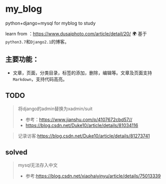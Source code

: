 # my_blog
python+django+mysql for myblog to study

learn from ：https://www.dusaiphoto.com/article/detail/20/
🌍
基于`python3.7`和`Django2.1`的博客。   


## 主要功能：
- 文章，页面，分类目录，标签的添加，删除，编辑等。文章及页面支持`Markdown`，支持代码高亮。


## TODO
> 将django的admin替换为xadmin/suit
> - 参考：https://www.jianshu.com/p/4107672cbd57//
> - https://blog.csdn.net/Duke10/article/details/81034116

> 记录访客:https://blog.csdn.net/Duke10/article/details/81273741


## solved
> mysql无法存入中文
> - 参考:https://blog.csdn.net/xiaohaiyinyu/article/details/75013339

